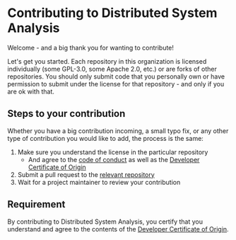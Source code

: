 # Contributing to Distributed System Analysis

Welcome - and a big thank you for wanting to contribute!

Let's get you started. Each repository in this organization is licensed
individually (some GPL-3.0, some Apache 2.0, etc.) or are forks of other
repositories. You should only submit code that you personally own or have
permission to submit under the license for that repository - and only if you
are ok with that.

## Steps to your contribution

Whether you have a big contribution incoming, a small typo fix, or any other
type of contribution you would like to add, the process is the same:

1. Make sure you understand the license in the particular repository
   * And agree to the [code of conduct](https://github.com/distributed-system-analysis/.github/blob/main/CODE_OF_CONDUCT.md)
     as well as the [Developer Certificate of Origin](https://github.com/distributed-system-analysis/.github/blob/main/DCO.md)
2. Submit a pull request to the [relevant repository](https://github.com/distributed-system-analysis)
3. Wait for a project maintainer to review your contribution

## Requirement

By contributing to Distributed System Analysis, you certify that you understand
and agree to the contents of the [Developer Certificate of Origin](https://developercertificate.org/).
